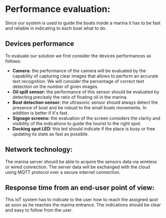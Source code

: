 # Performance evaluation:

Since our system is used to guide the boats inside a marina it has to be fast and reliable in indicating to each boat what to do.

## Devices performance

To evaluate our solution we first consider the devices performances as follows:

- **Camera:** the performance of the camera will be evaluated by the capability of capturing clear images that allows to perform an accurate text recognition. We will consider the percentage of correct text detection on the number of given images.
- **Oil spill sensor:** the performance of this sensor should be evaluated by detecting precisely the ratio of floating oil in the marina.
- **Boat detection sensor:** the ultrasonic sensor should always detect the presence of boat and be robust to the small boats movements. In addition is better if it's fast.
- **Signage screens:** the evaluation of the screen considers the clarity and visibility of the indications to guide the tourist to the right spot.
- **Docking spot LED:** this led should indicate if the place is busy or free updating its state as fast as possible.

## Network technology:

The marina server should be able to acquire the sensors data via wireless or wired connection. The server data will be exchanged with the cloud using MQTT protocol over a secure internet connection.

## Response time from an end-user point of view: 

This IoT system has to indicate to the user how to reach the assigned spot as soon as he reaches the marina entrance. The indications should be clear and easy to follow from the user.